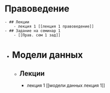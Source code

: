 # Правоведение
	- ## Лекции
		- лекция 1 [[лекция 1 правоведение]]
	- ## Задание на семинар 1
		- [[Прав. сем 1 зад]]
- # Модели данных
	- ## Лекции
		- лекция 1 [[модели данных лекция 1]]